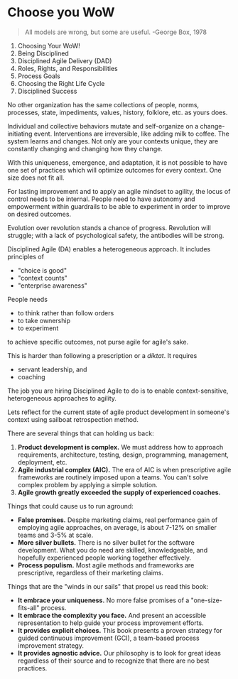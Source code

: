 # Choose you WoW

> All models are wrong, but some are useful. -George Box, 1978

1. Choosing Your WoW!
2. Being Disciplined
3. Disciplined Agile Delivery (DAD)
4. Roles, Rights, and Responsibilities
5. Process Goals
6. Choosing the Right Life Cycle
7. Disciplined Success

No other organization has the same collections of people, norms, processes, state, impediments, values, history, folklore, etc. as yours does.

Individual and collective behaviors mutate and self-organize on a change-initiating event. Interventions are irreversible, like adding milk to coffee. The system learns and changes. Not only are your contexts unique, they are constantly changing and changing how they change.

With this uniqueness, emergence, and adaptation, it is not possible to have one set of practices which will optimize outcomes for every context. One size does not fit all.

For lasting improvement and to apply an agile mindset to agility, the locus of control needs to be internal. People need to have autonomy and empowerment within guardrails to be able to experiment in order to improve on desired outcomes.

Evolution over revolution stands a chance of progress. Revolution will struggle; with a lack of psychological safety, the antibodies will be strong.

Disciplined Agile (DA) enables a heterogeneous approach. It includes principles of 

- "choice is good"
- "context counts"
- "enterprise awareness"

People needs

- to think rather than follow orders
- to take ownership
- to experiment

to achieve specific outcomes, not purse agile for agile's sake.

This is harder than following a prescription or a *diktat*. It requires

- servant leadership, and
- coaching

The job you are hiring Disciplined Agile to do is to enable context-sensitive, heterogeneous approaches to agility.

Lets reflect for the current state of agile product development in someone's context using sailboat retrospection method.

There are several things that can holding us back:

1. **Product development is complex.** We must address how to approach requirements, architecture, testing, design, programming, management, deployment, etc.
2. **Agile industrial complex (AIC).** The era of AIC is when prescriptive agile frameworks are routinely imposed upon a teams. You can't solve complex problem by applying a simple solution.
3. **Agile growth greatly exceeded the supply of experienced coaches.**

Things that could cause us to run aground:

- **False promises.** Despite marketing claims, real performance gain of employing agile approaches, on average, is about 7-12% on smaller teams and 3-5% at scale.
- **More silver bullets.** There is no silver bullet for the software development. What you do need are skilled, knowledgeable, and hopefully experienced people working together effectively.
- **Process populism.** Most agile methods and frameworks are prescriptive, regardless of their marketing claims.

Things that are the "winds in our sails" that propel us read this book:

- **It embrace your uniqueness.** No more false promises of a "one-size-fits-all" process.
- **It embrace the complexity you face.** And present an accessible representation to help guide your process improvement efforts.
- **It provides explicit choices.** This book presents a proven strategy for guided continuous improvement (GCI), a team-based process improvement strategy. 
- **It provides agnostic advice.** Our philosophy is to look for great ideas regardless of their source and to recognize that there are no best practices.
